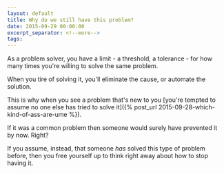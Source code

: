 ```yaml
---
layout: default
title: Why do we still have this problem?
date: 2015-09-29 00:00:00
excerpt_separator: <!--more-->
tags:
---
```


As a problem solver, you have a limit - a threshold, a tolerance - for how many times you're willing to solve the same problem.

When you tire of solving it, you'll eliminate the cause, or automate the solution.
<!--more-->

This is why when you see a problem that's new to you [you're tempted to assume no one else has tried to solve it]({% post_url 2015-09-28-which-kind-of-ass-are-ume %}).

If it was a common problem then someone would surely have prevented it by now. Right?

If you assume, instead, that someone *has* solved this type of problem before, then you free yourself up to think right away about how to stop having it.
